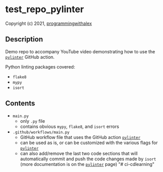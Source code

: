 # test_repo_pylinter

Copyright (c) 2021, [programmingwithalex](https://github.com/programmingwithalex)

## Description

Demo repo to accompany YouTube video demonstrating how to use the [`pylinter`](https://github.com/marketplace/actions/pylinter) GitHub action.

Python linting packages covered:

* `flake8`
* `mypy`
* `isort`

## Contents

* `main.py`
  * only `.py` file
  * contains obvious `mypy`, `flake8`, and `isort` errors
* `.github/workflows/main.py`
  * GitHub workflow file that uses the GitHub action [`pylinter`](https://github.com/marketplace/actions/pylinter)
  * can be used as is, or can be customized with the various flags for [`pylinter`](https://github.com/marketplace/actions/pylinter)
  * can also add/remove the last two code sections that will automatically commit and push the code changes made by `isort` (more documentation is on the [`pylinter`](https://github.com/marketplace/actions/pylinter) page)
"# ci-cdlearning" 
